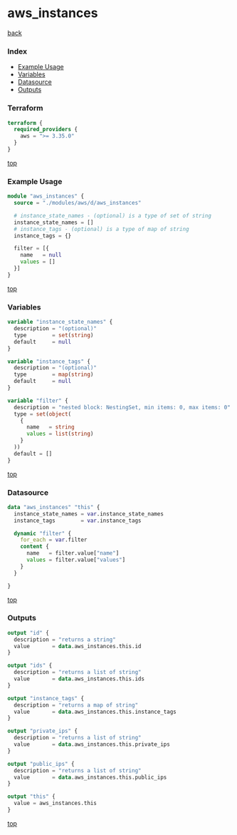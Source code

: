 # aws_instances

[back](../aws.md)

### Index

- [Example Usage](#example-usage)
- [Variables](#variables)
- [Datasource](#datasource)
- [Outputs](#outputs)

### Terraform

```terraform
terraform {
  required_providers {
    aws = ">= 3.35.0"
  }
}
```

[top](#index)

### Example Usage

```terraform
module "aws_instances" {
  source = "./modules/aws/d/aws_instances"

  # instance_state_names - (optional) is a type of set of string
  instance_state_names = []
  # instance_tags - (optional) is a type of map of string
  instance_tags = {}

  filter = [{
    name   = null
    values = []
  }]
}
```

[top](#index)

### Variables

```terraform
variable "instance_state_names" {
  description = "(optional)"
  type        = set(string)
  default     = null
}

variable "instance_tags" {
  description = "(optional)"
  type        = map(string)
  default     = null
}

variable "filter" {
  description = "nested block: NestingSet, min items: 0, max items: 0"
  type = set(object(
    {
      name   = string
      values = list(string)
    }
  ))
  default = []
}
```

[top](#index)

### Datasource

```terraform
data "aws_instances" "this" {
  instance_state_names = var.instance_state_names
  instance_tags        = var.instance_tags

  dynamic "filter" {
    for_each = var.filter
    content {
      name   = filter.value["name"]
      values = filter.value["values"]
    }
  }

}
```

[top](#index)

### Outputs

```terraform
output "id" {
  description = "returns a string"
  value       = data.aws_instances.this.id
}

output "ids" {
  description = "returns a list of string"
  value       = data.aws_instances.this.ids
}

output "instance_tags" {
  description = "returns a map of string"
  value       = data.aws_instances.this.instance_tags
}

output "private_ips" {
  description = "returns a list of string"
  value       = data.aws_instances.this.private_ips
}

output "public_ips" {
  description = "returns a list of string"
  value       = data.aws_instances.this.public_ips
}

output "this" {
  value = aws_instances.this
}
```

[top](#index)